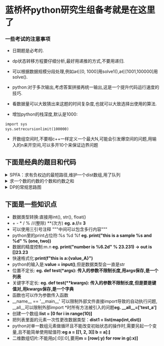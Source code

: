 # 蓝桥杯python研究生组备考就是在这里了

<!-- [待学链接](https://www.bilibili.com/video/BV1qW4y1a7fU?p=72&vd_source=5a8651962259df7b14781b1d0370c6a0) -->

### 一些考试的注意事项
* 日期题是必考的.  
* dp状态转移方程要仔细分析,最好用递推的方式,不要用递归.  
* 可以根据数据规模分段处理,例如a∈[0, 1000]用solve1(),a∈[1001,100000]用solve().  
* python:对于多次输出,考虑答案拼接再统一输出,这是一个提升代码运行速度的技巧.   

* 看数据量可以大致猜出来这题的时间复杂度,也就可以大致选择出使用的算法.  

* 增加python的栈深度,默认是1000:   
```
import sys
sys.setrecursionlimit(100000)
```

* 开数组空间时,不要相c++一样定义一个最大N,可能会引发爆空间的问题,用输入的n来开空间,可以多开10个来保证边界问题

## 下面是经典的题目和代码  


<details><summary>SPFA：求有负权边的最短路径,维护一个dist数组,用了队列</summary>    
<img src="./img-tree/LanQiao_foundation/SPFA.png" alt="SPFA" />
</details>

<details><summary>求一个数的约数的个数和约数之和</summary>    
<img src="./img-tree/LanQiao_foundation/4-1.png" alt="SPFA" />

</details>

<details><summary>DP的常规思路图</summary>    
<img src="./img-tree/LanQiao_foundation/DP.png" alt="SPFA" />

</details>


## 下面是一些知识点  
* 数据类型转换:直接用int(), str(), float()  
* \+ \- \* \/ \% \//(整除) \**(次方) **eg. a //= 3**  
* 可以使用三引号注释 """中间可以包含多行内容"""   
* python里的print占位符:%s %d %f **eg. print("this is a sample %s and %d" % (one, two))**  
* 数据的精度控制:m.n **eg. print("number is %6.2d" % 23.231) -> out is []23.23**  
* 快速格式化:**print(f"this is a:{value_A}")**  
* python的输入是:**value = input()**,但是数据类型会一直是str
* 位置不定长: **eg. def test(\*args): 传入的参数不限制长度,用args保存,是一个列表**  
* 关键字不定长: **eg. def test(\*\*kwargs): 传入的参数不限制长度,但是要是键值对,用kwargs保存,是一个字典**  
* 函数也可以作为参数传入函数  
* \_\_name\_\_ == '\_\_main\_\_' 可以限制外部文件直接import导致的自动执行问题, \_\_all\_\_可以限制外部import *时所有方法被引入的问题**eg. \_\_all\_\_=['test_a']**  
* 创建一个数组:**list = [0 for i in range(10)]**  
* 把列表里面的元素一次性更改数据类型：**dist1 = list(map(int,dist))**    
* python对单一数组元素做循环且不能改变初始状态的操作时,需要另起一个变量,且不能简单使用赋值符:**eg a = [[1, 2, 3]] b = a[:]**  
* 二维数组切片:不能用p[:0][:0],要用**m = [row(:y) for row in g(:x)]**